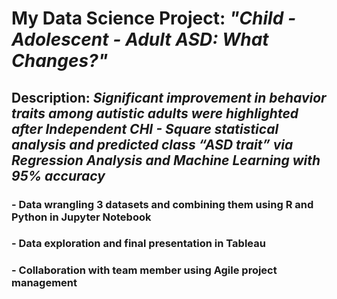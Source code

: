 # My Data Science Project: _**"Child - Adolescent - Adult ASD: What Changes?"**_

## **Description:** _Significant improvement in behavior traits among autistic adults were highlighted after Independent CHI - Square statistical analysis and predicted class “ASD trait” via Regression Analysis and Machine Learning with 95% accuracy_

### - Data wrangling 3 datasets and combining them using R and Python in Jupyter Notebook 
### - Data exploration and  final presentation in Tableau
### - Collaboration with team member using Agile project management
